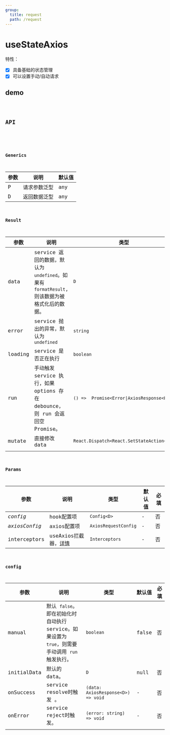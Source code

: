 ```yaml
---
group:
  title: request
  path: /request
---
```


# useStateAxios

特性：

- [x] 具备基础的状态管理
- [x] 可以设置手动/自动请求

## demo

<code src="./Demo/index.tsx"/>

## API

```typescript
```

### Generics

| 参数 | 说明         | 默认值 |
| ---- | ------------ | ------ |
| P    | 请求参数泛型 | any    |
| D    | 返回数据泛型 | any    |



### Result

| 参数    | 说明                                                         | 类型                                      |
| ------- | ------------------------------------------------------------ | ----------------------------------------- |
| data    | service 返回的数据，默认为 `undefined`。如果有 `formatResult`, 则该数据为被格式化后的数据。 | `D`                                       |
| error   | service 抛出的异常，默认为 `undefined`                       | `string`                                  |
| loading | service 是否正在执行                                         | `boolean`                                 |
| run     | 手动触发 service 执行，如果 options 存在 debounce，则 run  会返回空 Promise。 | `() =>  Promise<Error\|AxiosResponse<D>>` |
| mutate  | 直接修改 data                                                | `React.Dispatch<React.SetStateAction<D>>` |
|         |                                                              |                                           |

### Params

| 参数          | 说明                                                         | 类型                 | 默认值 | 必填 |
| ------------- | ------------------------------------------------------------ | -------------------- | ------ | ---- |
| *config*      | hook配置项                                                   | `Config<D>`          | -      | 否   |
| *axiosConfig* | axios配置项                                                  | `AxiosRequestConfig` | -      | 否   |
| interceptors  | useAxios拦截器，[详情](/hooks/request/use-Axios#interceptors) | `Interceptors`       | -      | 否   |

### config

| 参数        | 说明                                                         | 类型                               | 默认值 | 必填 |
| ----------- | ------------------------------------------------------------ | ---------------------------------- | ------ | ---- |
| manual      | 默认 `false`。 即在初始化时自动执行 service。如果设置为 `true`，则需要手动调用 `run` 触发执行。 | `boolean`                          | false  | 否   |
| initialData | 默认的 data。                                                | `D`                                | null   | 否   |
| onSuccess   | service resolve时触发 。                                     | `(data: AxiosResponse<D>) => void` | -      | 否   |
| onError     | service reject时触发。                                       | `(error: string) => void`          | -      | 否   |
|             |                                                              |                                    |        |      |

